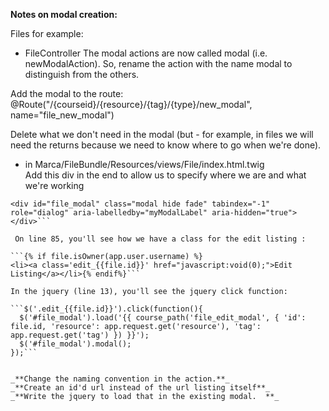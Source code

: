 **Notes on modal creation:**

Files for example:
* FileController
The modal actions are now called modal (i.e. newModalAction).  So, rename the action with the name modal to distinguish from the others.  
  
Add the modal to the route: @Route("/{courseid}/{resource}/{tag}/{type}/new_modal", name="file_new_modal")

Delete what we don't need in the modal (but - for example, in files we will need the returns because we need to know where to go when we're done).  

* in Marca/FileBundle/Resources/views/File/index.html.twig  
Add this div in the end to allow us to specify where we are and what we're working

```{# Modal #}
<div id="file_modal" class="modal hide fade" tabindex="-1" role="dialog" aria-labelledby="myModalLabel" aria-hidden="true">     
</div>```

 On line 85, you'll see how we have a class for the edit listing :

```{% if file.isOwner(app.user.username) %}
<li><a class='edit_{{file.id}}' href="javascript:void(0);">Edit Listing</a></li>{% endif%}```

In the jquery (line 13), you'll see the jquery click function:

```$('.edit_{{file.id}}').click(function(){
  $('#file_modal').load('{{ course_path('file_edit_modal', { 'id': file.id, 'resource': app.request.get('resource'), 'tag': app.request.get('tag') }) }}');
  $('#file_modal').modal();
});```


_**Change the naming convention in the action.**_
_**Create an id'd url instead of the url listing itself**_
_**Write the jquery to load that in the existing modal.  **_